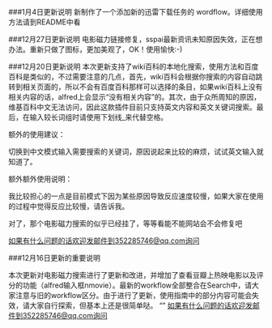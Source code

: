 ###1月4日更新说明
新制作了一个添加新的迅雷下载任务的 wordflow。详细使用方法请到README中看

###12月27日更新说明
电影磁力链接修复，sspai最新资讯未知原因失效，正在想办法。重新只做了图标，更加美观了，OK！使用愉快:-)

###12月20日更新说明
本次更新支持了wiki百科的本地化搜索，使用方法和百度百科是类似的，不过需要注意的几点，首先，wiki百科会根据你搜索的内容自动跳转到相关页面的，所以不会有百度百科那样可以选择的条目，如果wiki百科上没有相关内容的话，alfred上会显示“没有相关内容”的。其次，由于众所周知的原因，维基百科中文无法访问，因此这款插件目前只支持英文内容和英文关键词搜索。最后，在输入较长词组时请使用下划线_来代替空格。

额外的使用建议：

切换到中文模式输入需要搜索的关键词，原因说起来比较的麻烦，试试英文输入就知道了。

额外额外使用说明：

我比较担心的一点是目前模式下因为某些原因导致反应速度较慢，如果大家在使用的过程中觉得反应比较慢，请告诉我。

对了，那个电影磁力搜索的似乎已经挂了，等等看能不能网站会不会修复吧


如果有什么问题的话欢迎发邮件到352285746@qq.com询问


###12月16日更新的重要说明

本次更新对电影磁力搜索进行了更新和改进，并增加了查看豆瓣上热映电影以及评分的功能（alfred输入框nmovie）。最新的workflow全部整合在Search中，请大家注意与旧的workflow区分。由于进行了更新，使用指南中的部分内容可能会失效，请大家自行探索，但基本上还是很简单哒。
“”
如果有什么问题的话欢迎发邮件到352285746@qq.com询问


